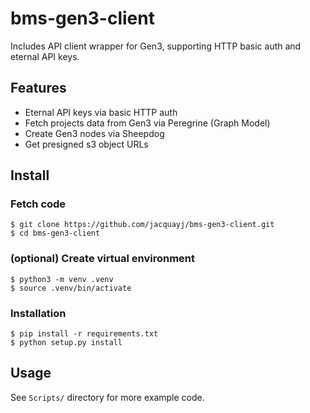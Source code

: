 # bms-gen3-client

Includes API client wrapper for Gen3, supporting HTTP basic auth and eternal API keys.

## Features

- Eternal API keys via basic HTTP auth
- Fetch projects data from Gen3 via Peregrine (Graph Model)
- Create Gen3 nodes via Sheepdog
- Get presigned s3 object URLs

## Install

### Fetch code

```
$ git clone https://github.com/jacquayj/bms-gen3-client.git
$ cd bms-gen3-client
```

### (optional) Create virtual environment

```
$ python3 -m venv .venv
$ source .venv/bin/activate
```

### Installation

```
$ pip install -r requirements.txt
$ python setup.py install
```

## Usage

See `Scripts/` directory for more example code.

```python

```